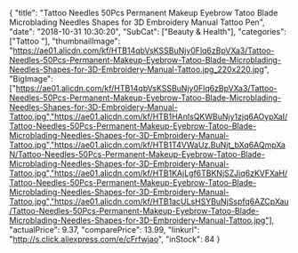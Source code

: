 {
	"title": "Tattoo Needles 50Pcs Permanent Makeup Eyebrow Tatoo Blade Microblading Needles  Shapes for 3D Embroidery Manual Tattoo Pen",
	"date": "2018-10-31 10:30:20",
	"SubCat": ["Beauty & Health"],
	"categories": ["Tattoo "],
	"thumbnailImage": "https://ae01.alicdn.com/kf/HTB14qbVsKSSBuNjy0Flq6zBpVXa3/Tattoo-Needles-50Pcs-Permanent-Makeup-Eyebrow-Tatoo-Blade-Microblading-Needles-Shapes-for-3D-Embroidery-Manual-Tattoo.jpg_220x220.jpg",
	"BigImage": ["https://ae01.alicdn.com/kf/HTB14qbVsKSSBuNjy0Flq6zBpVXa3/Tattoo-Needles-50Pcs-Permanent-Makeup-Eyebrow-Tatoo-Blade-Microblading-Needles-Shapes-for-3D-Embroidery-Manual-Tattoo.jpg","https://ae01.alicdn.com/kf/HTB1HAnIsQKWBuNjy1zjq6AOypXaI/Tattoo-Needles-50Pcs-Permanent-Makeup-Eyebrow-Tatoo-Blade-Microblading-Needles-Shapes-for-3D-Embroidery-Manual-Tattoo.jpg","https://ae01.alicdn.com/kf/HTB1T4VWaUz.BuNjt_bXq6AQmpXaN/Tattoo-Needles-50Pcs-Permanent-Makeup-Eyebrow-Tatoo-Blade-Microblading-Needles-Shapes-for-3D-Embroidery-Manual-Tattoo.jpg","https://ae01.alicdn.com/kf/HTB1KAjLgf6TBKNjSZJiq6zKVFXaH/Tattoo-Needles-50Pcs-Permanent-Makeup-Eyebrow-Tatoo-Blade-Microblading-Needles-Shapes-for-3D-Embroidery-Manual-Tattoo.jpg","https://ae01.alicdn.com/kf/HTB1acULsHSYBuNjSspfq6AZCpXau/Tattoo-Needles-50Pcs-Permanent-Makeup-Eyebrow-Tatoo-Blade-Microblading-Needles-Shapes-for-3D-Embroidery-Manual-Tattoo.jpg"],
	"actualPrice": 9.37,
	"comparePrice": 13.99,
	"linkurl": "http://s.click.aliexpress.com/e/cFrfwjao",
	"inStock": 84
}
